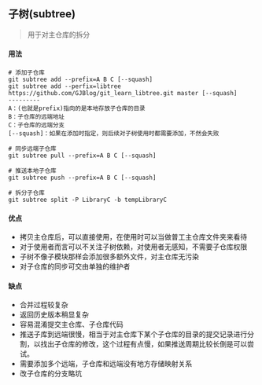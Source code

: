 ## 子树(subtree)

> 用于对主仓库的拆分

#### 用法

```shell
# 添加子仓库
git subtree add --prefix=A B C [--squash]
git subtree add --perfix=libtree https://github.com/GJBlog/git_learn_libtree.git master [--squash]
---------
A：(也就是prefix)指向的是本地存放子仓库的目录
B：子仓库的远端地址
C：子仓库的远端分支
[--squash]：如果在添加时指定，则后续对子树使用时都需要添加，不然会失败
```

```shell
# 同步远端子仓库
git subtree pull --prefix=A B C [--squash]
```
```shell
# 推送本地子仓库
git subtree push --prefix=A B C [--squash]
```

```shell
# 拆分子仓库
git subtree split -P LibraryC -b tempLibraryC
```

#### 优点

* 拷贝主仓库后，可以直接使用，在使用时可以当做普工主仓库文件夹来看待
* 对于使用者而言可以不关注子树依赖，对使用者无感知，不需要子仓库权限
* 子树不像子模块那样会添加很多额外文件，对主仓库无污染
* 对子仓库的同步可交由单独的维护者

#### 缺点

* 合并过程较复杂
* 返回历史版本稍显复杂
* 容易混淆提交主仓库、子仓库代码
* 推送子库到远端很慢，相当于对主仓库下某个子仓库的目录的提交记录进行分割，以找出子仓库的修改，这个过程有点慢，如果推送周期比较长倒是可以尝试。
* 需要添加多个远端，子仓库和远端没有地方存储映射关系
* 改子仓库的分支略坑